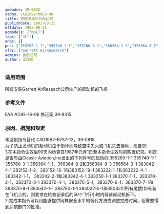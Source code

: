 ```yaml
---
amendno: 39-0825  
cadno: CAD1992-MULT-09  
title: 更换发动机的起动机  
publishdate: 1992-08-25  
effdate: 1992-08-31  
acmodels: ["MULT"]  
tags: ["all"]  
engs: []  
pns: ["355290-1-1","355740-1-1","355760-3-1","356364-1-1","356364-8-2","356364-8-3","356564-3-1","383042-4-1","383152-1-2","383152-16-1","383152-19-1","383222-1-1","383222-4-1","383342-1-1","383342-2-1","383342-4-1","383350-1-1","383370-1-1","383370-2-1","383370-3-1","383370-4-1","383370-5-1","383370-6-1","383370-7-1","383370-8-1","383642-1-1","383780-1-1","384022-5-1","380422-XXX"]  
mfrs: ["Garrett AirResearch"]  
admins: 民航总局  
author: 孟惠民  
---
```

  
### 适用范围  
所有安装Garrett AirReseach公司生产的起动机的飞机  
  
<!--more-->  
### 参考文件  
  FAA AD92-16-06 修正案 39-8315  
  
### 原因、措施和规定  

  本适航指令替代 CAD1992-B737-12，39-0818  
  为了防止发动机的起动机由于损坏而导致空中失火或飞机失去操纵，现要求:  
  1.在本指令生效后90天内检查自1987年元月1日至本指令生效时的购置纪录。判定是否有由Classic Aviation,Inc发出的下列件号的起动机:355290-1-1 355740-1-1 355760-3-1 356364-1-1，356364-8-2和356364-8-3 356564-3-1 383042-4-1 383152-1-2，383152-16-1和383152-19-1 383222-1-1和383222-4-1 383342-1-1， 383342-2-1和383342-4-1 383350-1-1 383370-1-1，383370-2-1，383370-3-1 383370-4-1，383370-5-1，383370-6-1，383370-7-1和383370-8-1 383642-1-1 383780-1-1 384022-5-1和380422(所有尾数)如有装在飞机上的，则要求在检查记录后的50个飞行小时内将该起动机拆下。  
  2.完成本指令可以用能够提供同样安全水平的替代方法或调整完成时间，但需要得到适航部门的批准。  
